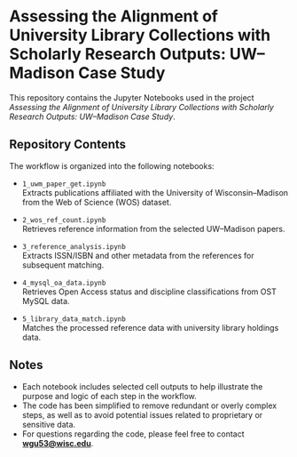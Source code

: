 # Assessing the Alignment of University Library Collections with Scholarly Research Outputs: UW–Madison Case Study

This repository contains the Jupyter Notebooks used in the project *Assessing the Alignment of University Library Collections with Scholarly Research Outputs: UW–Madison Case Study*.

## Repository Contents

The workflow is organized into the following notebooks:

- `1_uwm_paper_get.ipynb`  
  Extracts publications affiliated with the University of Wisconsin–Madison from the Web of Science (WOS) dataset.

- `2_wos_ref_count.ipynb`  
  Retrieves reference information from the selected UW–Madison papers.

- `3_reference_analysis.ipynb`  
  Extracts ISSN/ISBN and other metadata from the references for subsequent matching.

- `4_mysql_oa_data.ipynb`  
  Retrieves Open Access status and discipline classifications from OST MySQL data.

- `5_library_data_match.ipynb`  
  Matches the processed reference data with university library holdings data.

## Notes

- Each notebook includes selected cell outputs to help illustrate the purpose and logic of each step in the workflow.
- The code has been simplified to remove redundant or overly complex steps, as well as to avoid potential issues related to proprietary or sensitive data.
- For questions regarding the code, please feel free to contact **wgu53@wisc.edu**.